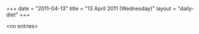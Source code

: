 +++
date = "2011-04-13"
title = "13 April 2011 (Wednesday)"
layout = "daily-diet"
+++

<p>&lt;no entries&gt;</p>